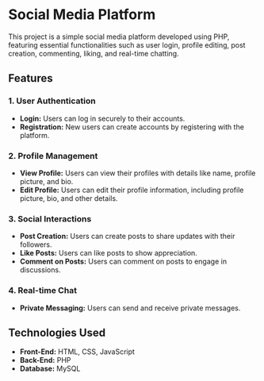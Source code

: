 # Social Media Platform

This project is a simple social media platform developed using PHP, featuring essential functionalities such as user login, profile editing, post creation, commenting, liking, and real-time chatting.

## Features

### 1. User Authentication

- **Login:** Users can log in securely to their accounts.
- **Registration:** New users can create accounts by registering with the platform.

### 2. Profile Management

- **View Profile:** Users can view their profiles with details like name, profile picture, and bio.
- **Edit Profile:** Users can edit their profile information, including profile picture, bio, and other details.

### 3. Social Interactions

- **Post Creation:** Users can create posts to share updates with their followers.
- **Like Posts:** Users can like posts to show appreciation.
- **Comment on Posts:** Users can comment on posts to engage in discussions.

### 4. Real-time Chat

- **Private Messaging:** Users can send and receive private messages.

## Technologies Used

- **Front-End:** HTML, CSS, JavaScript
- **Back-End:** PHP
- **Database:** MySQL


